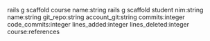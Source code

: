 rails g scaffold course name:string
rails g scaffold student nim:string name:string git_repo:string account_git:string commits:integer code_commits:integer lines_added:integer lines_deleted:integer course:references

